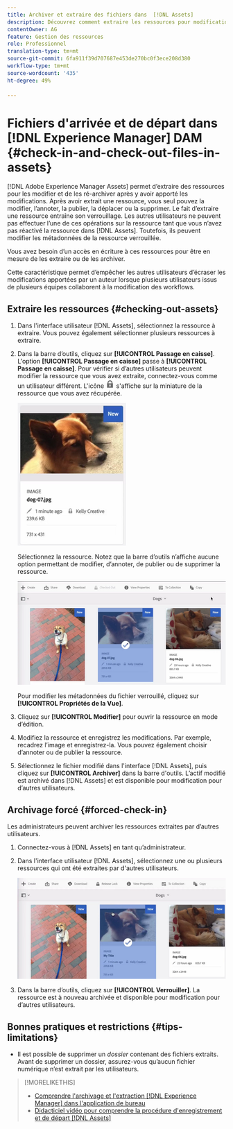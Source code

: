 ```yaml
---
title: Archiver et extraire des fichiers dans  [!DNL Assets]
description: Découvrez comment extraire les ressources pour modification et les archiver à nouveau une fois les modifications effectuées.
contentOwner: AG
feature: Gestion des ressources
role: Professionnel
translation-type: tm+mt
source-git-commit: 6fa911f39d707687e453de270bc0f3ece208d380
workflow-type: tm+mt
source-wordcount: '435'
ht-degree: 49%

---
```



# Fichiers d&#39;arrivée et de départ dans [!DNL Experience Manager] DAM {#check-in-and-check-out-files-in-assets}

[!DNL Adobe Experience Manager Assets] permet d’extraire des ressources pour les modifier et de les ré-archiver après y avoir apporté les modifications. Après avoir extrait une ressource, vous seul pouvez la modifier, l’annoter, la publier, la déplacer ou la supprimer. Le fait d’extraire une ressource entraîne son verrouillage. Les autres utilisateurs ne peuvent pas effectuer l’une de ces opérations sur la ressource tant que vous n’avez pas réactivé la ressource dans [!DNL Assets]. Toutefois, ils peuvent modifier les métadonnées de la ressource verrouillée.

Vous avez besoin d’un accès en écriture à ces ressources pour être en mesure de les extraire ou de les archiver.

Cette caractéristique permet d’empêcher les autres utilisateurs d’écraser les modifications apportées par un auteur lorsque plusieurs utilisateurs issus de plusieurs équipes collaborent à la modification des workflows.

## Extraire les ressources {#checking-out-assets}

1. Dans l&#39;interface utilisateur [!DNL Assets], sélectionnez la ressource à extraire. Vous pouvez également sélectionner plusieurs ressources à extraire.

1. Dans la barre d’outils, cliquez sur **[!UICONTROL Passage en caisse]**. L&#39;option **[!UICONTROL Passage en caisse]** passe à **[!UICONTROL Passage en caisse]**.
Pour vérifier si d’autres utilisateurs peuvent modifier la ressource que vous avez extraite, connectez-vous comme un utilisateur différent. L&#39;icône ![icône de verrouillage du passage en caisse](assets/do-not-localize/checkout_lock.png) s&#39;affiche sur la miniature de la ressource que vous avez récupérée.

   ![icône de paiement dans la vue de carte](assets/checkout-icon-card-view.png)

   Sélectionnez la ressource. Notez que la barre d’outils n’affiche aucune option permettant de modifier, d’annoter, de publier ou de supprimer la ressource.

   ![chlimage_1-472](assets/checkout-asset-toolbar-options.png)

   Pour modifier les métadonnées du fichier verrouillé, cliquez sur **[!UICONTROL Propriétés de la Vue]**.

1. Cliquez sur **[!UICONTROL Modifier]** pour ouvrir la ressource en mode d’édition.

1. Modifiez la ressource et enregistrez les modifications. Par exemple, recadrez l’image et enregistrez-la. Vous pouvez également choisir d’annoter ou de publier la ressource.

1. Sélectionnez le fichier modifié dans l&#39;interface [!DNL Assets], puis cliquez sur **[!UICONTROL Archiver]** dans la barre d&#39;outils. L’actif modifié est archivé dans [!DNL Assets] et est disponible pour modification pour d’autres utilisateurs.

## Archivage forcé {#forced-check-in}

Les administrateurs peuvent archiver les ressources extraites par d’autres utilisateurs.

1. Connectez-vous à [!DNL Assets] en tant qu’administrateur.
1. Dans l&#39;interface utilisateur [!DNL Assets], sélectionnez une ou plusieurs ressources qui ont été extraites par d&#39;autres utilisateurs.

   ![chlimage_1-476](assets/chlimage_1-476.png)

1. Dans la barre d’outils, cliquez sur **[!UICONTROL Verrouiller]**. La ressource est à nouveau archivée et disponible pour modification pour d’autres utilisateurs.

## Bonnes pratiques et restrictions {#tips-limitations}

* Il est possible de supprimer un *dossier* contenant des fichiers extraits. Avant de supprimer un dossier, assurez-vous qu’aucun fichier numérique n’est extrait par les utilisateurs.

>[!MORELIKETHIS]
>
>* [Comprendre l&#39;archivage et l&#39;extraction  [!DNL Experience Manager] dans l&#39;application de bureau](https://experienceleague.adobe.com/docs/experience-manager-desktop-app/using/using.html?lang=en#how-app-works2)
>* [Didacticiel vidéo pour comprendre la procédure d&#39;enregistrement et de départ [!DNL Assets]](https://experienceleague.adobe.com/docs/experience-manager-learn/assets/collaboration/check-in-and-check-out.html)

